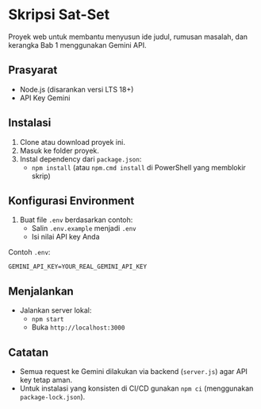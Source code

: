 # Skripsi Sat-Set

Proyek web untuk membantu menyusun ide judul, rumusan masalah, dan kerangka Bab 1 menggunakan Gemini API.

## Prasyarat
- Node.js (disarankan versi LTS 18+)
- API Key Gemini

## Instalasi
1. Clone atau download proyek ini.
2. Masuk ke folder proyek.
3. Instal dependency dari `package.json`:
   - `npm install` (atau `npm.cmd install` di PowerShell yang memblokir skrip)

## Konfigurasi Environment
1. Buat file `.env` berdasarkan contoh:
   - Salin `.env.example` menjadi `.env`
   - Isi nilai API key Anda
   
Contoh `.env`:
```
GEMINI_API_KEY=YOUR_REAL_GEMINI_API_KEY
```

## Menjalankan
- Jalankan server lokal:
  - `npm start`
  - Buka `http://localhost:3000`

## Catatan
- Semua request ke Gemini dilakukan via backend (`server.js`) agar API key tetap aman.
- Untuk instalasi yang konsisten di CI/CD gunakan `npm ci` (menggunakan `package-lock.json`).